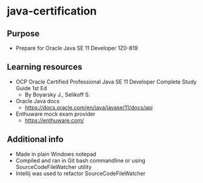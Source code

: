 # java-certification

## Purpose 

- Prepare for Oracle Java SE 11 Developer 1Z0-819

## Learning resources

- OCP Oracle Certified Professional Java SE 11 Developer Complete Study Guide 1st Ed
  - By Boyarsky J., Selikoff S.
- Oracle Java docs
  - https://docs.oracle.com/en/java/javase/11/docs/api
- Enthuware mock exam provider
  - https://enthuware.com/
 
## Additional info

- Made in plain Windows notepad
- Compiled and ran in Git bash commandline or using SourceCodeFileWatcher utility
- Intellij was used to refactor SourceCodeFileWatcher
